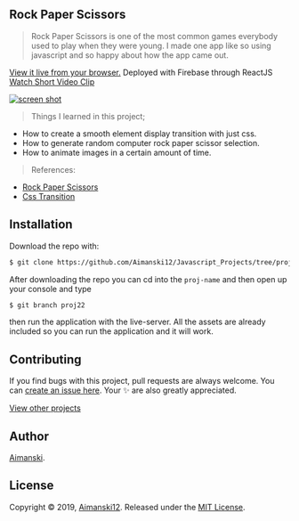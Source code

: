 ## Rock Paper Scissors

> Rock Paper Scissors is one of the most common games everybody used to play when they were young. I made one app like so using javascript and so happy about how the app came out.

[View it live from your browser.](http://bit.ly/aimanski-js22-rockpaperscissors) Deployed with Firebase through ReactJS<br>
[Watch Short Video Clip](https://www.youtube.com/watch?v=EFO3KtdWzew) <br>

<div float="left">
  <a href="https://www.youtube.com/watch?v=EFO3KtdWzew">
    <img src="https://github.com/Aimanski12/proj-resource/blob/master/libs/proj-js22-rockpaperscissors.gif" alt="screen shot">
  </a>
</div>

> Things I learned in this project;
  * How to create a smooth element display transition with just css.
  * How to generate random computer rock paper scissor selection.
  * How to animate images in a certain amount of time.

  > References:
  * [Rock Paper Scissors](https://en.wikipedia.org/wiki/Rock%E2%80%93paper%E2%80%93scissors)
  * [Css Transition](https://developer.mozilla.org/en-US/docs/Web/CSS/CSS_Transitions/Using_CSS_transitions)

## Installation

Download the repo with:

```bash
$ git clone https://github.com/Aimanski12/Javascript_Projects/tree/proj22 proj-name
```

After downloading the repo you can cd into the `proj-name` and then open up your console and type 

```bash
$ git branch proj22
```

then run the application with the live-server. All the assets are already included so you can run the application and it will work. 

## Contributing

If you find bugs with this project, pull requests are always welcome. You can [create an issue here](https://github.com/Aimanski12/Javascript_Projects/issues/new).
Your :sparkles: are also greatly appreciated.

[View other projects](http://bit.ly/aiman-javascript-projects)

## Author

[Aimanski](http://bit.ly/aiman-profile-github).

## License 

Copyright © 2019, [Aimanski12](http://bit.ly/aiman-profile-github).
Released under the [MIT License](LICENSE).


